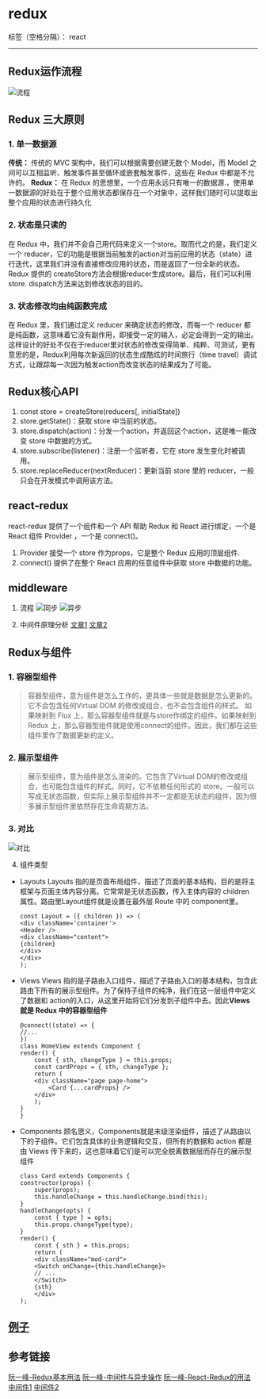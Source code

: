 ﻿# redux

标签（空格分隔）： react

---
## Redux运作流程
![流程](http://chuantu.biz/t6/83/1507358482x1944864576.png)

## Redux 三大原则
### 1. 单一数据源
**传统：**
传统的 MVC 架构中，我们可以根据需要创建无数个 Model，而 Model 之间可以互相监听、触发事件甚至循环或嵌套触发事件，这些在 Redux 中都是不允许的。
**Redux：**
在 Redux 的思想里，一个应用永远只有唯一的数据源.，使用单一数据源的好处在于整个应用状态都保存在一个对象中，这样我们随时可以提取出整个应用的状态进行持久化
### 2. 状态是只读的
在 Redux 中，我们并不会自己用代码来定义一个store。取而代之的是，我们定义一个 reducer，它的功能是根据当前触发的action对当前应用的状态（state）进行迭代，这里我们并没有直接修改应用的状态，而是返回了一份全新的状态。
Redux 提供的 createStore方法会根据reducer生成store。最后，我们可以利用 store. dispatch方法来达到修改状态的目的。
### 3. 状态修改均由纯函数完成
在 Redux 里，我们通过定义 reducer 来确定状态的修改，而每一个 reducer 都是纯函数，这意味着它没有副作用，即接受一定的输入，必定会得到一定的输出。
这样设计的好处不仅在于reducer里对状态的修改变得简单、纯粹、可测试，更有意思的是，Redux利用每次新返回的状态生成酷炫的时间旅行（time travel）调试方式，让跟踪每一次因为触发action而改变状态的结果成为了可能。

## Redux核心API
1. const store = createStore(reducers[, initialState])
2. store.getState()：获取 store 中当前的状态。
3. store.dispatch(action)：分发一个action，并返回这个action，这是唯一能改变 store 中数据的方式。
4. store.subscribe(listener)：注册一个监听者，它在 store 发生变化时被调用。
5. store.replaceReducer(nextReducer)：更新当前 store 里的 reducer，一般只会在开发模式中调用该方法。

## react-redux
react-redux 提供了一个组件和一个 API 帮助 Redux 和 React 进行绑定，一个是 React 组件 Provider ，一个是 connect()。
1. Provider 接受一个 store 作为props，它是整个 Redux 应用的顶层组件.
2. connect() 提供了在整个 React 应用的任意组件中获取 store 中数据的功能。

## middleware
1. 流程
![同步](http://chuantu.biz/t6/83/1507359828x2890149518.png)
![异步](http://chuantu.biz/t6/83/1507359863x2890149518.png)

2. 中间件原理分析
[文章1](https://zhuanlan.zhihu.com/p/21391101)
[文章2](https://zhuanlan.zhihu.com/p/20597452)

## Redux与组件
### 1. 容器型组件

> 容器型组件，意为组件是怎么工作的，更具体一些就是数据是怎么更新的。它不会包含任何Virtual DOM 的修改或组合，也不会包含组件的样式。
如果映射到 Flux 上，那么容器型组件就是与store作绑定的组件。如果映射到 Redux 上，那么容器型组件就是使用connect的组件。因此，我们都在这些组件里作了数据更新的定义。


### 2. 展示型组件

> 展示型组件，意为组件是怎么渲染的。它包含了Virtual DOM的修改或组合，也可能包含组件的样式。同时，它不依赖任何形式的 store。一般可以写成无状态函数，但实际上展示型组件并不一定都是无状态的组件，因为很多展示型组件里依然存在生命周期方法。

### 3. 对比
![对比](http://chuantu.biz/t6/73/1506741269x1944864576.png)

4. 组件类型
* Layouts
Layouts 指的是页面布局组件，描述了页面的基本结构，目的是将主框架与页面主体内容分离。它常常是无状态函数，传入主体内容的 children 属性。路由里Layout组件就是设置在最外层 Route 中的 component里。

    ```
    const Layout = ({ children }) => (
    <div className='container'>
    <Header />
    <div className="content">
    {children}
    </div>
    </div>
    );
    ```
    
* Views
Views 指的是子路由入口组件，描述了子路由入口的基本结构，包含此路由下所有的展示型组件。为了保持子组件的纯净，我们在这一层组件中定义了数据和 action的入口，从这里开始将它们分发到子组件中去。因此**Views 就是 Redux 中的容器型组件**

    ```
    @connect((state) => {
    //...
    })
    class HomeView extends Component {
    render() {
        const { sth, changeType } = this.props;
        const cardProps = { sth, changeType };
        return (
        <div className="page page-home">
            <Card {...cardProps} />
        </div>
        );
    }
    }
    ```
    
* Components
顾名思义，Components就是末级渲染组件，描述了从路由以下的子组件。它们包含具体的业务逻辑和交互，但所有的数据和 action 都是由 Views 传下来的，这也意味着它们是可以完全脱离数据层而存在的展示型组件

    ```
    class Card extends Components {
    constructor(props) {
        super(props);
        this.handleChange = this.handleChange.bind(this);
    }
    handleChange(opts) {
        const { type } = opts;
        this.props.changeType(type);
    }
    render() {
        const { sth } = this.props;
        return (
        <div className="mod-card">
        <Switch onChange={this.handleChange}>
        // ...
        </Switch>
        {sth}
        </div>
    );
    ```

## [例子](https://github.com/xiaowangmm2/react-demo/tree/master/react-redux-router)
## 参考链接
[阮一峰-Redux基本用法](http://www.ruanyifeng.com/blog/2016/09/redux_tutorial_part_one_basic_usages.html)
[阮一峰-中间件与异步操作](http://www.ruanyifeng.com/blog/2016/09/redux_tutorial_part_two_async_operations.html)
[阮一峰-React-Redux的用法](http://www.ruanyifeng.com/blog/2016/09/redux_tutorial_part_three_react-redux.html)
[中间件1](https://zhuanlan.zhihu.com/p/21391101)
[中间件2](https://zhuanlan.zhihu.com/p/20597452)




